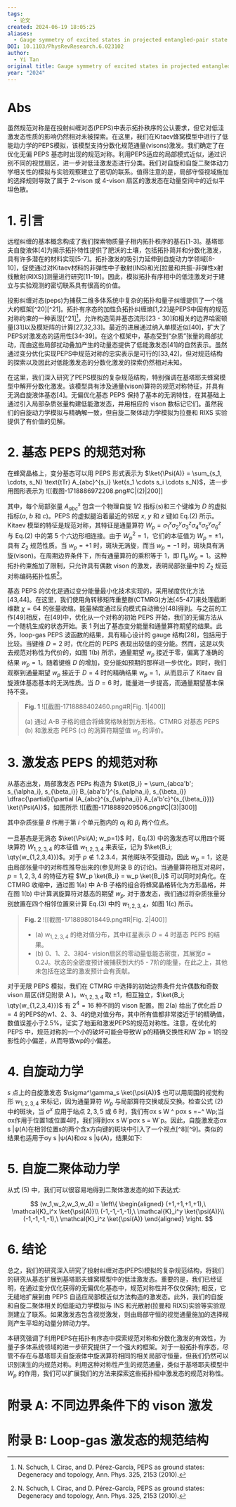 ```yaml
---
tags:
  - 论文
created: 2024-06-19 18:05:25
aliases:
  - Gauge symmetry of excited states in projected entangled-pair state simulations_Tan
DOI: 10.1103/PhysRevResearch.6.023102
author:
  - Yi Tan
original title: Gauge symmetry of excited states in projected entangled-pair state simulations
year: "2024"
---
```

# Abs
虽然规范对称是在投射纠缠对态(PEPS)中表示拓扑秩序的公认要求，但它对低洼激发态性质的影响仍然相对未被探索。在这里，我们在Kitaev蜂窝模型中进行了低能动力学的PEPS模拟，该模型支持分数化规范通量(visons)激发。我们确定了在优化无偏 PEPS 基态时出现的规范对称。利用PEPS适应的局部模式近似，通过识别不同的视觉扇区，进一步对低洼激发态进行分类。我们对自旋和自旋二聚体动力学相关性的模拟与实验观察建立了密切的联系。值得注意的是，局部守恒视域施加的选择规则导致了属于 2-vison 或 4-vison 扇区的激发态在动量空间中的近似平坦色散。

# 1. 引言

远程纠缠的基本概念构成了我们探索物质量子相内拓扑秩序的基石[1-3]。基塔耶夫自旋液体[4]为揭示拓扑特性提供了肥沃的土壤，包括拓扑简并和分数化激发，具有许多潜在的材料实现[5-7]。拓扑激发的吸引力延伸到自旋动力学领域[8-10]，促使通过对Kitaev材料的非弹性中子散射(INS)和光[拉曼和共振-非弹性x射线散射(RIXS)]测量进行研究[11-19]。因此，模拟拓扑有序相中的低洼激发对于建立与实验观测的密切联系具有很高的价值。

投影纠缠对态(peps)为捕获二维多体系统中复杂的拓扑和量子纠缠提供了一个强大的框架[^20][^21]。拓扑有序态的加性负拓扑纠缠熵[1,22]是PEPS中固有的规范对称约束的一种表现[^21][^23]，允许构造简并基态流形[23 - 30]和相关的边界哈密顿量[31]以及模矩阵的计算[27,32,33]。最近的进展通过纳入单模近似[40]，扩大了PEPS对激发态的适用性[34-39]。在这个框架中，基态受到“杂质”张量的局部扰动，而由这些局部扰动叠加产生的动量态提供了低能激发态[41]的自然表示。虽然通过变分优化实现PEPS中规范对称的忠实表示是可行的[33,42]，但对规范结构的探索以及因此对低能激发态的分数化激发的探索仍然相对未知。

在这里，我们深入研究了PEPS模拟的复杂规范结构，特别强调在基塔耶夫蜂窝模型中解开分数化激发。该模型具有涉及通量(vison)算符的规范对称特征，并具有无涡自旋液体基态[4]。无偏优化基态 PEPS 保持了基本的无涡特性，在其基础上通过引入局部杂质张量构建低能激发态，并用相应的 vison 数标记它们。虽然我们的自旋动力学模拟与精确解一致，但自旋二聚体动力学模拟为拉曼和 RIXS 实验提供了有价值的见解。

# 2. 基态 PEPS 的规范对称

在蜂窝晶格上，变分基态可以用 PEPS 形式表示为 $\ket{\Psi(A)} = \sum_{s_1, \cdots, s_N} \text{tTr} A_{abc}^{s_i} \ket{s_1 \cdots s_i \cdots s_N}$，进一步用图形表示为
![[截图-1718886972208.png#C|(2)|200]]

其中，每个局部张量 $A^s_{abc}$ 包含一个物理自旋 $1/2$ 指标(s)和三个键维为 $D$ 的虚拟指标($a$, $b$ 和 $c$)。PEPS 的虚拟腿沿着最近的邻居 $x$, $y$ 和 $z$ 键如 Eq.(2) 所示。Kitaev 模型的特征是规范对称，其特征是通量算符 $W_p = \sigma^x_1 \sigma^y_2 \sigma^z_3 \sigma^x_4 \sigma^y_5 \sigma^z_6$ 与 Eq.(2) 中的第 5 个六边形相连接。由于 $W^2_p = 1$，它们的本征值为 $W_p =\pm 1$，具有 $Z_2$ 规范性质。当 $w_p =+1$ 时，斑块无涡旋，而当 $w_p =-1$ 时，斑块具有涡旋(vison)。在周期边界条件下，所有通量算符的乘积等于 $1$，即 $\prod_p W_p = 1$。这种拓扑约束施加了限制，只允许具有偶数 vison 的激发，表明局部张量中的 $Z_2$ 规范对称编码拓扑性质[^23]。

基态 PEPS 的优化是通过变分能量最小化技术实现的，采用梯度优化方法[43,44]。在这里，我们使用角转移矩阵重整群(CTMRG)方法[45-47]来处理截断维数 $\chi = 64$ 的张量收缩。能量梯度通过反向模式自动微分[48]得到。与之前的工作[49]相反，在[49]中，优化从一个对称的初始 PEPS 开始，我们的无偏方法从一个随机生成的状态开始。表 1 列出了基态变分能量和通量算符期望的结果。此外，loop-gas PEPS 波函数的结果，具有精心设计的 gauge 结构[28]，包括用于比较。当键维 $D = 2$ 时，优化后的 PEPS 表现出较低的变分能。然而，这是以失去规范对称性为代价的，如图 1(b) 所示，通量期望 $w_p$ 接近于零，偏离了准确的结果 $w_p = 1$。随着键维 $D$ 的增加，变分能如预期的那样进一步优化，同时，我们观察到通量期望 $w_p$ 接近于 $D = 4$ 时的精确结果 $w_p = 1$，从而显示了 Kitaev 自旋液体基态基本的无涡性质。当 $D = 6$ 时，能量进一步提高，而通量期望基本保持不变。

> **Fig. 1** ![[截图-1718888402460.png#R|Fig. 1|400]]
> 
> (a) 通过 A-B 子格的组合将蜂窝格映射到方形格。CTMRG 对基态 PEPS (b) 和激发态 PEPS (c) 的涡算符期望值 $w_p$ 的评价。



# 3. 激发态 PEPS 的规范对称

从基态出发，局部激发态 PEPs 构造为 $\ket{B_i} = \sum_{abca'b'; s_{\alpha_i}, s_{\beta_i}} B_{aba'b'}^{s_{\alpha_i}, s_{\beta_i}} \dfrac{\partial}{\partial (A_{abc}^{s_{\alpha_i}} A_{a'b'c}^{s_{\beta_i}})} \ket{\Psi(A)}$，如图所示
![[截图-1718889209506.png#C|(3)|300]]

其中杂质张量 $B$ 作用于第 $i$ 个单元胞内的 $\alpha_i$ 和 $\beta_i$ 两个位点。

一旦基态是无涡态 $\ket{\Psi(A); w_p=1}$ 时，Eq.(3) 中的激发态可以用四个斑块算符 $W_{1,2,3,4}$ 的本征值 $w_{1,2,3,4}$ 来表征，记为 $\ket{B_i; \qty{w_{1,2,3,4}}}$。对于 $p \notin \qty{1,2,3,4}$，其他斑块不受摄动，因此 $w_p = 1$，这是由局部张量中的对称性推导出来的(参见附录 B 的讨论)。当通量算符相互对易时，$p = 1,2,3,4$ 的特征方程 $W_p \ket{B_i} = w_p \ket{B_i}$ 可以同时对角化。在 CTMRG 收缩中，通过图 1(a) 中 A-B 子格的组合将蜂窝晶格转化为方形晶格，并在图 1(b) 中计算涡旋算符对基态的期望 $w_p$. 对于激发态，我们通过将杂质张量分别放置在四个相邻位置来计算 Eq.(3) 中的 $w_{1,2,3,4}$，如图 1(c) 所示。

> **Fig. 2** ![[截图-1718898018449.png#R|Fig. 2|400]]
> - (a) $w_{1,2,3,4}$ 的绝对值分布，其中红星表示 $D = 4$ 时基态 PEPS 的结果。
> - (b) 0、1、2、3和4- vision扇区的零动量低能态密度，其展宽σ = 0.2J。状态的全密度预计被捕获到大约5 - 7阶的能量，在此之上，其他未包括在这里的激发预计会有贡献。

对于无限 PEPS 模拟，我们在 CTMRG 中选择的初始边界条件允许偶数和奇数 vison 扇区(详见附录 A )。$w_{1,2,3,4}$ 取 $\pm 1$，相互独立，$\ket{B_i; \qty{w_{1,2,3,4}}}$ 有 $2^4 = 16$ 种不同的 vison 配置。图 2(a) 给出了优化后 $D = 4$ 的PEPS的w1、2、3、4的绝对值分布，其中所有值都非常接近于1的精确值，数值误差小于2.5%，证实了地面和激发PEPS的规范对称性。注意，在优化的 PEPS 中，规范对称的一个小的破坏可能会导致W´p的精确交换性和W´2p = 1的投影性的小偏差，从而导致wp的小偏差。



# 4. 自旋动力学

$s$ 点上的自旋激发态 $\sigma^\gamma_s \ket{\psi(A)}$ 也可以用周围的视觉构形 $w_{1,2,3,4}$ 来标记，因为通量算符 $W_p$ 与局部算符交换或反交换。检查公式 (2) 中的斑块，当 $\sigma^x$ 应用于站点 $2, 3, 5$ 或 $6$ 时，我们有σx s W ^ pσx s =−^ Wp;当σx作用于位置1或位置4时，我们得到σx s W´pσx s = W´p。因此，自旋激发态σx s |ψ(A)在相邻位置s的两个含x方向键的斑块中引入了一个视点[^8][^9]。类似的结果也适用于σy s |ψ(A)和σz s |ψ(A)，结果如下:

# 5. 自旋二聚体动力学

从式 (5) 中，我们可以很容易地得到二聚体激发态的如下表达式:

$$
(w_1,w_2,w_3,w_4) = \left\{
\begin{aligned}
(+1,+1,+1,+1),\ \mathcal{K}_i^x \ket{\psi(A)}\\
(-1,-1,-1,-1),\ \mathcal{K}_i^y \ket{\psi(A)}\\
(-1,-1,-1,-1),\ \mathcal{K}_i^z \ket{\psi(A)}
\end{aligned}
\right.
$$

# 6. 结论

总之，我们的研究深入研究了投射纠缠对态(PEPS)模拟的复杂规范结构，将我们的研究从基态扩展到基塔耶夫蜂窝模型中的低洼激发态。重要的是，我们已经证明，在通过变分优化获得的无偏优化基态中，规范对称性并不仅仅保持; 相反，它无缝地扩展到由 PEPS 自适应局部模近似方法构造的激发态。此外，我们的自旋和自旋二聚体相关的低能动力学模拟与 INS 和光散射(拉曼和 RIXS)实验等实验观测建立了联系。如果激发态包含视觉激发，则由局部守恒的视觉通量施加的选择规则产生平坦的动量分辨动力学。

本研究强调了利用PEPS在拓扑有序态中探索规范对称和分数化激发的有效性，为量子多体系统领域的进一步研究提供了一个强大的框架。对于一般拓扑有序态，尽管不存在与基塔耶夫自旋液体中旋涡算符相同的相关局部守恒量，但我们仍然可以识别演生的内规范对称。利用这种对称性产生的规范通量，类似于基塔耶夫模型中 $W_p$ 的作用，我们可以扩展我们的方法来探索这些拓扑相中激发态的规范对称性。

# 附录 A: 不同边界条件下的 vison 激发

# 附录 B: Loop-gas 激发态的规范结构



[^23]: N. Schuch, I. Cirac, and D. Pérez-García, PEPS as ground states: Degeneracy and topology, Ann. Phys. 325, 2153 (2010).
